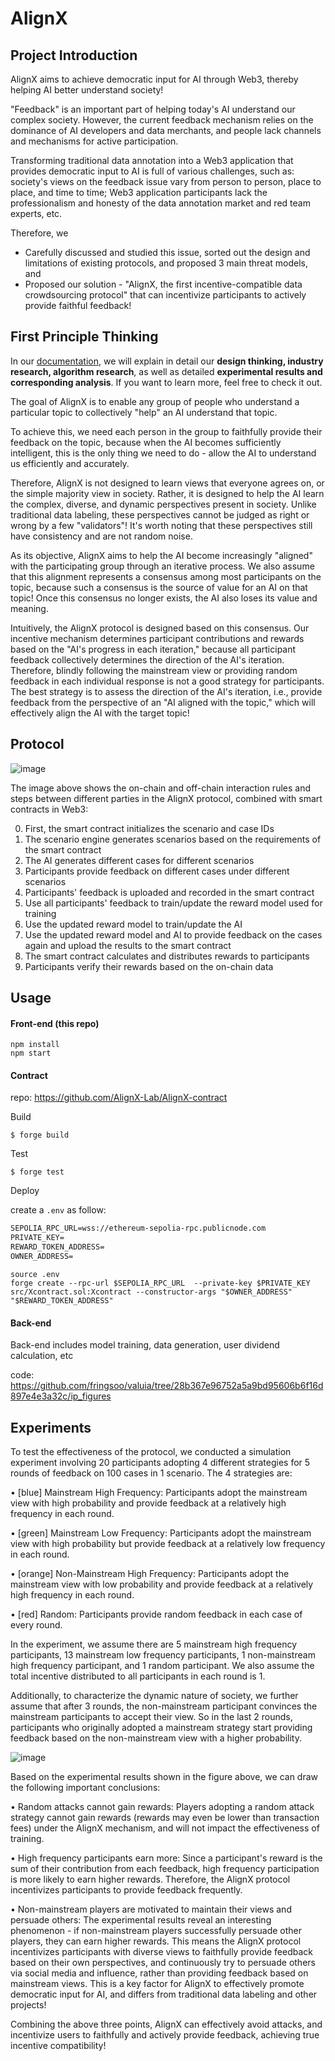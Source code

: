 # AlignX

## Project Introduction

AlignX aims to achieve democratic input for AI through Web3, thereby helping AI better understand society!

"Feedback" is an important part of helping today's AI understand our complex society. However, the current feedback mechanism relies on the dominance of AI developers and data merchants, and people lack channels and mechanisms for active participation. 

Transforming traditional data annotation into a Web3 application that provides democratic input to AI is full of various challenges, such as: society's views on the feedback issue vary from person to person, place to place, and time to time; Web3 application participants lack the professionalism and honesty of the data annotation market and red team experts, etc.

Therefore, we

- Carefully discussed and studied this issue, sorted out the design and limitations of existing protocols, and proposed 3 main threat models, and
- Proposed our solution - "AlignX, the first incentive-compatible data crowdsourcing protocol" that can incentivize participants to actively provide faithful feedback!

## First Principle Thinking

In our [documentation](https://drive.google.com/file/d/1p9xohyuKicsla5PHNfOJStFEzek3tvk6/view?usp=sharing), we will explain in detail our **design thinking, industry research, algorithm research**, as well as detailed **experimental results and corresponding analysis**. If you want to learn more, feel free to check it out.

The goal of AlignX is to enable any group of people who understand a particular topic to collectively "help" an AI understand that topic.

To achieve this, we need each person in the group to faithfully provide their feedback on the topic, because when the AI becomes sufficiently intelligent, this is the only thing we need to do - allow the AI to understand us efficiently and accurately.

Therefore, AlignX is not designed to learn views that everyone agrees on, or the simple majority view in society. Rather, it is designed to help the AI learn the complex, diverse, and dynamic perspectives present in society. Unlike traditional data labeling, these perspectives cannot be judged as right or wrong by a few "validators"! It's worth noting that these perspectives still have consistency and are not random noise.

As its objective, AlignX aims to help the AI become increasingly "aligned" with the participating group through an iterative process. We also assume that this alignment represents a consensus among most participants on the topic, because such a consensus is the source of value for an AI on that topic! Once this consensus no longer exists, the AI also loses its value and meaning.

Intuitively, the AlignX protocol is designed based on this consensus. Our incentive mechanism determines participant contributions and rewards based on the "AI's progress in each iteration," because all participant feedback collectively determines the direction of the AI's iteration. Therefore, blindly following the mainstream view or providing random feedback in each individual response is not a good strategy for participants. The best strategy is to assess the direction of the AI's iteration, i.e., provide feedback from the perspective of an "AI aligned with the topic," which will effectively align the AI with the target topic!

## Protocol

![image](https://github.com/AlignX-Lab/AlignX-UI/assets/49367723/1fe7615f-278e-45c1-99bc-41ec5f5223bc)

The image above shows the on-chain and off-chain interaction rules and steps between different parties in the AlignX protocol, combined with smart contracts in Web3:

0. First, the smart contract initializes the scenario and case IDs
1. The scenario engine generates scenarios based on the requirements of the smart contract
2. The AI generates different cases for different scenarios 
3. Participants provide feedback on different cases under different scenarios
4. Participants' feedback is uploaded and recorded in the smart contract
5. Use all participants' feedback to train/update the reward model used for training
6. Use the updated reward model to train/update the AI
7. Use the updated reward model and AI to provide feedback on the cases again and upload the results to the smart contract
8. The smart contract calculates and distributes rewards to participants
9. Participants verify their rewards based on the on-chain data

## Usage

#### Front-end (this repo)

```
npm install
npm start
```

#### Contract 

repo: <https://github.com/AlignX-Lab/AlignX-contract>

Build

```shell
$ forge build
```

Test

```shell
$ forge test
```

Deploy

create a `.env` as follow:

```txt
SEPOLIA_RPC_URL=wss://ethereum-sepolia-rpc.publicnode.com
PRIVATE_KEY=
REWARD_TOKEN_ADDRESS=
OWNER_ADDRESS=
```

```shell
source .env
forge create --rpc-url $SEPOLIA_RPC_URL  --private-key $PRIVATE_KEY  src/Xcontract.sol:Xcontract --constructor-args "$OWNER_ADDRESS" "$REWARD_TOKEN_ADDRESS"
```

#### Back-end

Back-end includes model training, data generation, user dividend calculation, etc

code: <https://github.com/fringsoo/valuia/tree/28b367e96752a5a9bd95606b6f16d897e4e3a32c/ip_figures>

## Experiments

To test the effectiveness of the protocol, we conducted a simulation experiment involving 20 participants adopting 4 different strategies for 5 rounds of feedback on 100 cases in 1 scenario. The 4 strategies are:

• \[blue\] Mainstream High Frequency: Participants adopt the mainstream view with high probability and provide feedback at a relatively high frequency in each round.

• \[green\] Mainstream Low Frequency: Participants adopt the mainstream view with high probability but provide feedback at a relatively low frequency in each round. 

• \[orange\] Non-Mainstream High Frequency: Participants adopt the mainstream view with low probability and provide feedback at a relatively high frequency in each round.

• \[red\] Random: Participants provide random feedback in each case of every round.

In the experiment, we assume there are 5 mainstream high frequency participants, 13 mainstream low frequency participants, 1 non-mainstream high frequency participant, and 1 random participant. We also assume the total incentive distributed to all participants in each round is 1.

Additionally, to characterize the dynamic nature of society, we further assume that after 3 rounds, the non-mainstream participant convinces the mainstream participants to accept their view. So in the last 2 rounds, participants who originally adopted a mainstream strategy start providing feedback based on the non-mainstream view with a higher probability.

![image](https://github.com/AlignX-Lab/AlignX-UI/assets/49367723/5b6258e4-3f55-49db-a2de-c438f2bc6c31)

Based on the experimental results shown in the figure above, we can draw the following important conclusions:

• Random attacks cannot gain rewards:
Players adopting a random attack strategy cannot gain rewards (rewards may even be lower than transaction fees) under the AlignX mechanism, and will not impact the effectiveness of training.

• High frequency participants earn more: 
Since a participant's reward is the sum of their contribution from each feedback, high frequency participation is more likely to earn higher rewards. Therefore, the AlignX protocol incentivizes participants to provide feedback frequently.

• Non-mainstream players are motivated to maintain their views and persuade others:
The experimental results reveal an interesting phenomenon - if non-mainstream players successfully persuade other players, they can earn higher rewards. This means the AlignX protocol incentivizes participants with diverse views to faithfully provide feedback based on their own perspectives, and continuously try to persuade others via social media and influence, rather than providing feedback based on mainstream views. This is a key factor for AlignX to effectively promote democratic input for AI, and differs from traditional data labeling and other projects!

Combining the above three points, AlignX can effectively avoid attacks, and incentivize users to faithfully and actively provide feedback, achieving true incentive compatibility!


